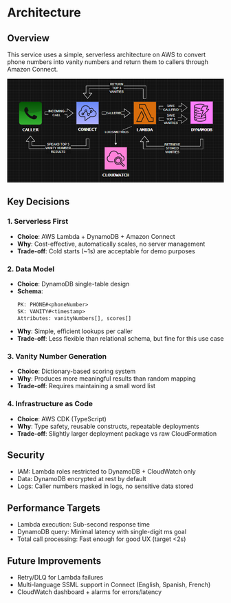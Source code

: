 # Architecture

## Overview
This service uses a simple, serverless architecture on AWS to convert phone numbers into vanity numbers and return them to callers through Amazon Connect.

![AWSVanityService Architecture](./architecture.png)

## Key Decisions

### 1. Serverless First
- **Choice**: AWS Lambda + DynamoDB + Amazon Connect
- **Why**: Cost-effective, automatically scales, no server management
- **Trade-off**: Cold starts (~1s) are acceptable for demo purposes

### 2. Data Model
- **Choice**: DynamoDB single-table design
- **Schema**:
  ```
  PK: PHONE#<phoneNumber>
  SK: VANITY#<timestamp>
  Attributes: vanityNumbers[], scores[]
  ```
- **Why**: Simple, efficient lookups per caller
- **Trade-off**: Less flexible than relational schema, but fine for this use case

### 3. Vanity Number Generation
- **Choice**: Dictionary-based scoring system
- **Why**: Produces more meaningful results than random mapping
- **Trade-off**: Requires maintaining a small word list

### 4. Infrastructure as Code
- **Choice**: AWS CDK (TypeScript)
- **Why**: Type safety, reusable constructs, repeatable deployments
- **Trade-off**: Slightly larger deployment package vs raw CloudFormation

## Security
- IAM: Lambda roles restricted to DynamoDB + CloudWatch only
- Data: DynamoDB encrypted at rest by default
- Logs: Caller numbers masked in logs, no sensitive data stored

## Performance Targets
- Lambda execution: Sub-second response time
- DynamoDB query: Minimal latency with single-digit ms goal
- Total call processing: Fast enough for good UX (target <2s)

## Future Improvements
- Retry/DLQ for Lambda failures
- Multi-language SSML support in Connect (English, Spanish, French)
- CloudWatch dashboard + alarms for errors/latency
